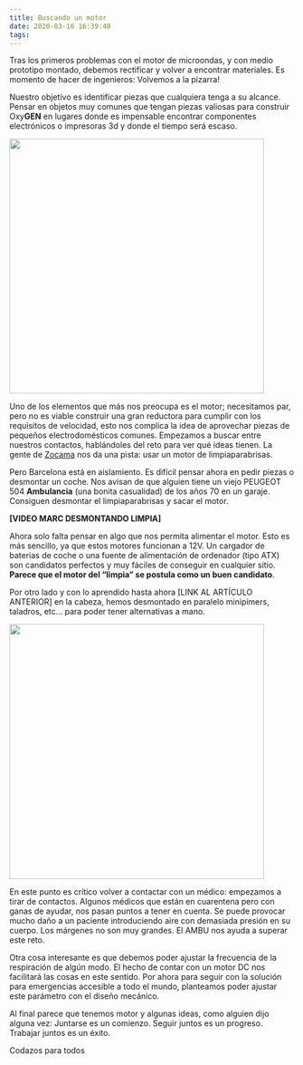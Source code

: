 ```yaml
---
title: Buscando un motor
date: 2020-03-16 16:39:40
tags:
---
```

Tras los primeros problemas con el motor de microondas, y con medio prototipo montado, debemos rectificar y volver a encontrar materiales. Es momento de hacer de ingenieros: Volvemos a la pizarra!

Nuestro objetivo es identificar piezas que cualquiera tenga a su alcance. Pensar en objetos muy comunes que tengan piezas valiosas para construir Oxy**GEN** en lugares donde es impensable encontrar componentes electrónicos o impresoras 3d y donde el tiempo será escaso. 

<img src="/images/buscando-un-motor/material.jpeg" width="450">

Uno de los elementos que más nos preocupa es el motor; necesitamos par, pero no es viable construir una gran reductora para cumplir con los requisitos de velocidad, esto nos complica la idea de aprovechar piezas de pequeños electrodomésticos comunes. Empezamos a buscar entre nuestros contactos, hablándoles del reto para ver qué ideas tienen. La gente de [Zocama](https://zocama.com) nos da una pista: usar un motor de limpiaparabrisas. 

Pero Barcelona está en aislamiento. Es difícil pensar ahora en pedir piezas o desmontar un coche. Nos avisan de que alguien tiene un viejo PEUGEOT 504 **Ambulancia** (una bonita casualidad) de los años 70 en un garaje. Consiguen desmontar el limpiaparabrisas y sacar el motor.

**[VIDEO MARC DESMONTANDO LIMPIA]**

Ahora solo falta pensar en algo que nos permita alimentar el motor. Esto es más sencillo, ya que estos motores funcionan a 12V. Un cargador de baterias de coche o una fuente de alimentación de ordenador (tipo ATX) son candidatos perfectos y muy fáciles de conseguir en cualquier sitio. **Parece que el motor del “limpia” se postula como un buen candidato**. 

Por otro lado y con lo aprendido hasta ahora [LINK AL ARTÍCULO ANTERIOR] en la cabeza, hemos desmontado en paralelo minipimers, taladros, etc... para poder tener alternativas a mano.

<img src="/images/buscando-un-motor/motors.jpeg" width="450">

En este punto es crítico volver a contactar con un médico: empezamos a tirar de contactos. Algunos médicos que están en cuarentena pero con ganas de ayudar, nos pasan puntos a tener en cuenta. Se puede provocar mucho daño a un paciente introduciendo aire con demasiada presión en su cuerpo. Los márgenes no son muy grandes. El AMBU nos ayuda a superar este reto.

Otra cosa interesante es que debemos poder ajustar la frecuencia de la respiración de algún modo. El hecho de contar con un motor DC nos facilitará las cosas en este sentido. Por ahora para seguir con la solución para emergencias accesible a todo el mundo, planteamos poder ajustar este parámetro con el diseño mecánico.

Al final parece que tenemos motor y algunas ideas, como alguien dijo alguna vez: Juntarse es un comienzo. Seguir juntos es un progreso. Trabajar juntos es un éxito.

Codazos para todos

